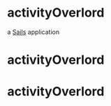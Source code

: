 # activityOverlord

a [Sails](http://sailsjs.org) application
# activityOverlord
# activityOverlord
